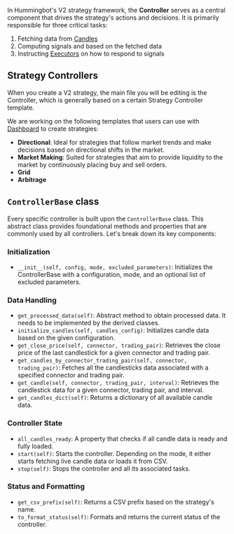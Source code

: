 In Hummingbot's V2 strategy framework, the **Controller** serves as a central component that drives the strategy's actions and decisions. It is primarily responsible for three critical tasks:

1. Fetching data from [Candles](./candles-feed.md)
2. Computing signals and based on the fetched data
3. Instructing [Executors](./executors.md) on how to respond to signals

## Strategy Controllers

When you create a V2 strategy, the main file you will be editing is the Controller, which is generally based on a certain Strategy Controller template. 

We are working on the following templates that users can use with [Dashboard](/dashboard) to create strategies:

- **Directional**: Ideal for strategies that follow market trends and make decisions based on directional shifts in the market.
- **Market Making**: Suited for strategies that aim to provide liquidity to the market by continuously placing buy and sell orders.
- **Grid**
- **Arbitrage**

## `ControllerBase` class

Every specific controller is built upon the `ControllerBase` class. This abstract class provides foundational methods and properties that are commonly used by all controllers. Let's break down its key components:

### Initialization

- `__init__(self, config, mode, excluded_parameters)`: Initializes the ControllerBase with a configuration, mode, and an optional list of excluded parameters.

### Data Handling

- `get_processed_data(self)`: Abstract method to obtain processed data. It needs to be implemented by the derived classes.
- `initialize_candles(self, candles_config)`: Initializes candle data based on the given configuration.
- `get_close_price(self, connector, trading_pair)`: Retrieves the close price of the last candlestick for a given connector and trading pair.
- `get_candles_by_connector_trading_pair(self, connector, trading_pair)`: Fetches all the candlesticks data associated with a specified connector and trading pair.
- `get_candle(self, connector, trading_pair, interval)`: Retrieves the candlestick data for a given connector, trading pair, and interval.
- `get_candles_dict(self)`: Returns a dictionary of all available candle data.

### Controller State

- `all_candles_ready`: A property that checks if all candle data is ready and fully loaded.
- `start(self)`: Starts the controller. Depending on the mode, it either starts fetching live candle data or loads it from CSV.
- `stop(self)`: Stops the controller and all its associated tasks.

### Status and Formatting

- `get_csv_prefix(self)`: Returns a CSV prefix based on the strategy's name.
- `to_format_status(self)`: Formats and returns the current status of the controller.